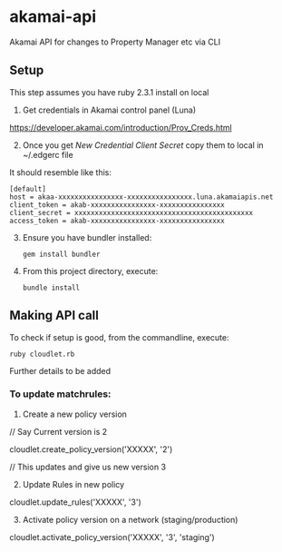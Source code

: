 # akamai-api

Akamai API for changes to Property Manager etc via CLI



## Setup

This step assumes you have ruby 2.3.1 install on local
1. Get credentials in Akamai control panel (Luna)

https://developer.akamai.com/introduction/Prov_Creds.html

2. Once you get *New Credential Client Secret* copy them to local in ~/.edgerc file

It should resemble like this:

	[default]
	host = akaa-xxxxxxxxxxxxxxxx-xxxxxxxxxxxxxxxx.luna.akamaiapis.net
	client_token = akab-xxxxxxxxxxxxxxxx-xxxxxxxxxxxxxxxx
	client_secret = xxxxxxxxxxxxxxxxxxxxxxxxxxxxxxxxxxxxxxxxxxxx
	access_token = akab-xxxxxxxxxxxxxxxx-xxxxxxxxxxxxxxxx


3. Ensure you have bundler installed:

	```
	gem install bundler
	```

4. 	From this project directory, execute:

	```
	bundle install
	```

## Making API call

To check if setup is good, from the commandline, execute:

	ruby cloudlet.rb

Further details to be added

### To update matchrules:

1. Create a new policy version

  // Say Current version is 2

  cloudlet.create_policy_version('XXXXX', '2')

  // This updates and give us new version 3

2. Update Rules in new policy

  cloudlet.update_rules('XXXXX', '3')

3. Activate policy version on a network (staging/production)

  cloudlet.activate_policy_version('XXXXX', '3', 'staging')
